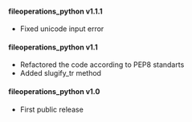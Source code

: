 #### fileoperations_python v1.1.1
 - Fixed unicode input error

#### fileoperations_python v1.1
 - Refactored the code according to PEP8 standarts
 - Added slugify_tr method

#### fileoperations_python v1.0
 - First public release
